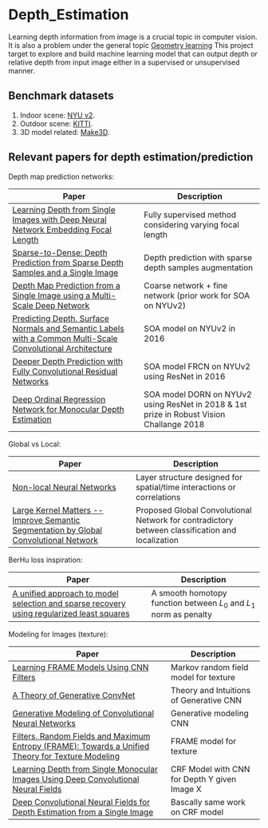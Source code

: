 # Depth_Estimation

Learning depth information from image is a crucial topic in computer vision.  It is also a problem under the general topic [Geometry learning](http://geometricdeeplearning.com/)  This project target to explore and build machine learning model that can output depth or relative depth from input image either in a supervised or unsupervised manner.


## Benchmark datasets
1. Indoor scene: [NYU v2](https://cs.nyu.edu/~silberman/datasets/nyu_depth_v2.html).
2. Outdoor scene: [KITTI](http://www.cvlibs.net/datasets/kitti/eval_depth_all.php).
3. 3D model related: [Make3D](http://make3d.cs.cornell.edu/data.html).

## Relevant papers for depth estimation/prediction

Depth map prediction networks:

| Paper | Description |
| --- | --- |
| [Learning Depth from Single Images with Deep Neural Network Embedding Focal Length](https://arxiv.org/abs/1803.10039) | Fully supervised method considering varying focal length |
| [Sparse-to-Dense: Depth Prediction from Sparse Depth Samples and a Single Image](https://arxiv.org/abs/1709.07492) | Depth prediction with sparse depth samples augmentation |
| [Depth Map Prediction from a Single Image using a Multi-Scale Deep Network](https://arxiv.org/abs/1406.2283) | Coarse network + fine network (prior work for SOA on NYUv2) |
| [Predicting Depth, Surface Normals and Semantic Labels with a Common Multi-Scale Convolutional Architecture](https://arxiv.org/abs/1411.4734) | SOA model on NYUv2 in 2016|
| [Deeper Depth Prediction with Fully Convolutional Residual Networks](https://arxiv.org/abs/1606.00373) | SOA model FRCN on NYUv2 using ResNet in 2016 |
| [Deep Ordinal Regression Network for Monocular Depth Estimation](https://arxiv.org/abs/1806.02446) | SOA model DORN on NYUv2 using ResNet in 2018 & 1st prize in Robust Vision Challange 2018 |

Global vs Local:

| Paper | Description |
| --- | --- |
| [Non-local Neural Networks](https://arxiv.org/abs/1711.07971) | Layer structure designed for spatial/time interactions or correlations |
| [Large Kernel Matters -- Improve Semantic Segmentation by Global Convolutional Network](https://arxiv.org/abs/1703.02719) | Proposed Global Convolutional Network for contradictory between classification and localization 

BerHu loss inspiration:

| Paper | Description |
| --- | --- |
| [A unified approach to model selection and sparse recovery using regularized least squares](https://arxiv.org/abs/0905.3573) | A smooth homotopy function between $L_0$ and $L_1$ norm as penalty |


Modeling for Images (texture):

| Paper | Description |
| --- | --- |
| [Learning FRAME Models Using CNN Filters](https://arxiv.org/abs/1509.08379) | Markov random field model for texture|
|[A Theory of Generative ConvNet](https://arxiv.org/abs/1602.03264)|Theory and Intuitions of Generative CNN|
|[Generative Modeling of Convolutional Neural Networks](https://arxiv.org/abs/1412.6296)|Generative modeling CNN|
|[Filters, Random Fields and Maximum Entropy (FRAME): Towards a Unified Theory for Texture Modeling](https://link.springer.com/article/10.1023/A:1007925832420)|FRAME model for texture|
|[Learning Depth from Single Monocular Images Using Deep Convolutional Neural Fields](https://arxiv.org/abs/1502.07411)|CRF Model with CNN for Depth Y given Image X|
|[Deep Convolutional Neural Fields for Depth Estimation from a Single Image](https://arxiv.org/abs/1411.6387)|Bascally same work on CRF model|

